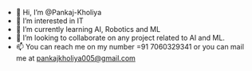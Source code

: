- 👋 Hi, I’m @Pankaj-Kholiya
- 👀 I’m interested in IT 
- 🌱 I’m currently learning AI, Robotics and ML
- 💞️ I’m looking to collaborate on any project related to AI and ML.
- 📫 You can reach me on my number =91 7060329341 or you can mail me at pankajkholiya005@gmail.com

<!---
Pankaj-Kholiya/Pankaj-Kholiya is a ✨ special ✨ repository because its `README.md` (this file) appears on your GitHub profile.
You can click the Preview link to take a look at your changes.
--->
